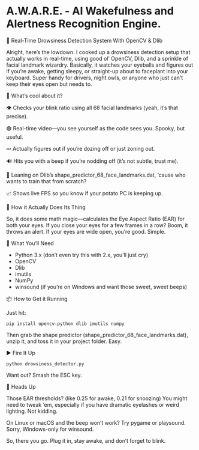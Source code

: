 # A.W.A.R.E. - AI Wakefulness and Alertness Recognition Engine.

🛌 Real-Time Drowsiness Detection System With OpenCV & Dlib

Alright, here’s the lowdown. I cooked up a drowsiness detection setup that actually works in real-time, using good ol’ OpenCV, Dlib, and a sprinkle of facial landmark wizardry. Basically, it watches your eyeballs and figures out if you’re awake, getting sleepy, or straight-up about to faceplant into your keyboard. Super handy for drivers, night owls, or anyone who just can’t keep their eyes open but needs to.

📌 What’s cool about it?

👁️ Checks your blink ratio using all 68 facial landmarks (yeah, it’s that precise).

🟢 Real-time video—you see yourself as the code sees you. Spooky, but useful.

💤 Actually figures out if you’re dozing off or just zoning out.

🔊 Hits you with a beep if you’re nodding off (it’s not subtle, trust me).

🧠 Leaning on Dlib’s shape_predictor_68_face_landmarks.dat, ‘cause who wants to train that from scratch?

📈 Shows live FPS so you know if your potato PC is keeping up.

🧠 How it Actually Does Its Thing

So, it does some math magic—calculates the Eye Aspect Ratio (EAR) for both your eyes. If you close your eyes for a few frames in a row? Boom, it throws an alert. If your eyes are wide open, you’re good. Simple.

📂 What You’ll Need

- Python 3.x (don’t even try this with 2.x, you’ll just cry)
- OpenCV
- Dlib
- imutils
- NumPy
- winsound (if you’re on Windows and want those sweet, sweet beeps)

📦 How to Get it Running

Just hit:

```pip install opencv-python dlib imutils numpy```

Then grab the shape predictor (shape_predictor_68_face_landmarks.dat), unzip it, and toss it in your project folder. Easy.

▶️ Fire It Up

```python drowsiness_detector.py```

Want out? Smash the ESC key.

🚨 Heads Up

Those EAR thresholds? (like 0.25 for awake, 0.21 for snoozing) You might need to tweak ‘em, especially if you have dramatic eyelashes or weird lighting. Not kidding. 

On Linux or macOS and the beep won’t work? Try pygame or playsound. Sorry, Windows-only for winsound.

So, there you go. Plug it in, stay awake, and don’t forget to blink.
